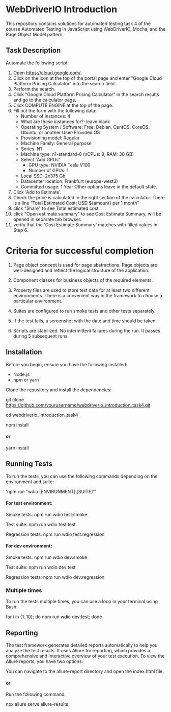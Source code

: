 # WebDriverIO Introduction

This repository contains solutions for automated testing task 4 of the course Automated Testing in JavaScript using WebDriverIO, Mocha, and the Page Object Model pattern.

## Task Description

Automate the following script:


1. Open https://cloud.google.com/.
2. Click on the icon at the top of the portal page and enter "Google Cloud Platform Pricing Calculator" into the search field.
3. Perform the search.
4. Click "Google Cloud Platform Pricing Calculator" in the search results and go to the calculator page.
5. Click COMPUTE ENGINE at the top of the page.
6. Fill out the form with the following data:
   * Number of instances: 4
   * What are these instances for?: leave blank
   * Operating System / Software: Free: Debian, CentOS, CoreOS, Ubuntu, or another User-Provided OS
   * Provisioning model: Regular
   * Machine Family: General purpose
   * Series: N1
   * Machine type: n1-standard-8 (vCPUs: 8, RAM: 30 GB)
   * Select “Add GPUs“
     * GPU type: NVIDIA Tesla V100
     * Number of GPUs: 1
   * Local SSD: 2x375 Gb
   * Datacenter location: Frankfurt (europe-west3)
   * Committed usage: 1 Year
     Other options leave in the default state.
7. Click 'Add to Estimate'.
8. Check the price is calculated in the right section of the calculator. There is a line “Total Estimated Cost: USD ${amount} per 1 month”
9. click "Share" to see Total estimated cost
10. click "Open estimate summary" to see Cost Estimate Summary, will be opened in separate tab browser.
11. verify that the 'Cost Estimate Summary' matches with filled values in Step 6.

# Criteria for successful completion
1. Page object concept is used for page abstractions. Page objects are well-designed and reflect the logical structure of the application.

2. Component classes for business objects of the required elements.
3. Property files are used to store test data for at least two different environments. There is a convenient way in the framework to choose a particular environment.
4. Suites are configured to run smoke tests and other tests separately.
5. If the test fails, a screenshot with the date and time should be taken. 
6. Scripts are stabilized. No intermittent failures during the run. It passes during 5 subsequent runs.



## Installation

Before you begin, ensure you have the following installed:

- Node.js 
- npm or yarn

Clone the repository and install the dependencies:

git clone https://github.com/yourusername/webdriverio_introduction_task4.git

cd webdriverio_introduction_task4

npm install

#### or

yarn install

## Running Tests
To run the tests, you can use the following commands depending on the environment and suite:

'npm run "wdio [ENVIRONMENT]:[SUITE]"'

#### For test environment:

Smoke tests: npm run wdio test:smoke 

Test suite: npm run wdio test:test

Regression tests: npm run wdio test:regression

#### For dev environment:

Smoke tests: npm run wdio dev:smoke

Test suite: npm run wdio dev:test

Regression tests: npm run wdio dev:regression

### Multiple times

To run the tests multiple times, you can use a loop in your terminal using Bash:

for i in {1..10}; do npm run wdio dev:test; done

## Reporting

The test framework generates detailed reports automatically to help you analyze the test results. It uses Allure for reporting, which provides a comprehensive and interactive overview of your test execution.
To view the Allure reports, you have two options:

You can navigate to the allure-report directory and open the index.html file.

#### or 

Run the following command:

npx allure serve allure-results
